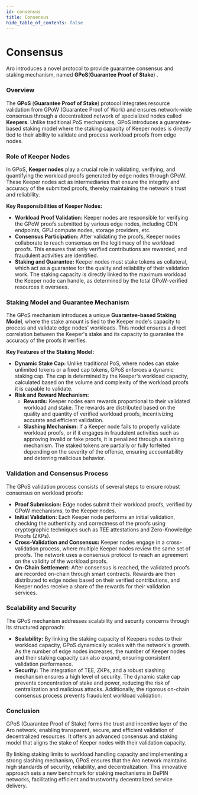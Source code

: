 ```yaml
---
id: consensus
title: Consensus
hide_table_of_contents: false
---
```


# Consensus

Aro introduces a novel protocol to provide guarantee consensus and staking mechanism, named **GPoS**(**Guarantee Proof of Stake**) .

### Overview

The **GPoS** (**Guarantee Proof of Stake**) protocol integrates resource validation from GPoW (Guarantee Proof of Work) and ensures network-wide consensus through a decentralized network of specialized nodes called **Keepers**. Unlike traditional PoS mechanisms, GPoS introduces a guarantee-based staking model where the staking capacity of Keeper nodes is directly tied to their ability to validate and process workload proofs from edge nodes.

### Role of Keeper Nodes

In GPoS, **Keeper nodes** play a crucial role in validating, verifying, and quantifying the workload proofs generated by edge nodes through GPoW. These Keeper nodes act as intermediaries that ensure the integrity and accuracy of the submitted proofs, thereby maintaining the network's trust and reliability.

**Key Responsibilities of Keeper Nodes:**

* **Workload Proof Validation:** Keeper nodes are responsible for verifying the GPoW proofs submitted by various edge nodes, including CDN endpoints, GPU compute nodes, storage providers, etc.
* **Consensus Participation:** After validating the proofs, Keeper nodes collaborate to reach consensus on the legitimacy of the workload proofs. This ensures that only verified contributions are rewarded, and fraudulent activities are identified.
* **Staking and Guarantee:** Keeper nodes must stake tokens as collateral, which act as a guarantee for the quality and reliability of their validation work. The staking capacity is directly linked to the maximum workload the Keeper node can handle, as determined by the total GPoW-verified resources it oversees.

### Staking Model and Guarantee Mechanism

The GPoS mechanism introduces a unique **Guarantee-based Staking Model**, where the stake amount is tied to the Keeper node's capacity to process and validate edge nodes' workloads. This model ensures a direct correlation between the Keeper's stake and its capacity to guarantee the accuracy of the proofs it verifies.

**Key Features of the Staking Model:**

* **Dynamic Stake Cap:** Unlike traditional PoS, where nodes can stake unlimited tokens or a fixed cap tokens, GPoS enforces a dynamic staking cap. The cap is determined by the Keeper's workload capacity, calculated based on the volume and complexity of the workload proofs it is capable to validate.
* **Risk and Reward Mechanism:**
  * **Rewards:** Keeper nodes earn rewards proportional to their validated workload and stake. The rewards are distributed based on the quality and quantity of verified workload proofs, incentivizing accurate and efficient validation.
  * **Slashing Mechanism:** If a Keeper node fails to properly validate workload proofs, or if it engages in fraudulent activities such as approving invalid or fake proofs, it is penalized through a slashing mechanism. The staked tokens are partially or fully forfeited depending on the severity of the offense, ensuring accountability and deterring malicious behavior.

### Validation and Consensus Process

The GPoS validation process consists of several steps to ensure robust consensus on workload proofs:

* **Proof Submission:** Edge nodes submit their workload proofs, verified by GPoW mechanisms, to the Keeper nodes.
* **Initial Validation:** Each Keeper node performs an initial validation, checking the authenticity and correctness of the proofs using cryptographic techniques such as TEE attestations and Zero-Knowledge Proofs (ZKPs).
* **Cross-Validation and Consensus:** Keeper nodes engage in a cross-validation process, where multiple Keeper nodes review the same set of proofs. The network uses a consensus protocol to reach an agreement on the validity of the workload proofs.
* **On-Chain Settlement:** After consensus is reached, the validated proofs are recorded on-chain through smart contracts. Rewards are then distributed to edge nodes based on their verified contributions, and Keeper nodes receive a share of the rewards for their validation services.

### Scalability and Security

The GPoS mechanism addresses scalability and security concerns through its structured approach:

* **Scalability:** By linking the staking capacity of Keepers nodes to their workload capacity, GPoS dynamically scales with the network's growth. As the number of edge nodes increases, the number of Keeper nodes and their staking capacity can also expand, ensuring consistent validation performance.
* **Security:** The integration of TEE, ZKPs, and a robust slashing mechanism ensures a high level of security. The dynamic stake cap prevents concentration of stake and power, reducing the risk of centralization and malicious attacks. Additionally, the rigorous on-chain consensus process prevents fraudulent workload validation.

### Conclusion

GPoS (Guarantee Proof of Stake) forms the trust and incentive layer of the Aro network, enabling transparent, secure, and efficient validation of decentralized resources. It offers an advanced consensus and staking model that aligns the stake of Keeper nodes with their validation capacity.&#x20;

By linking staking limits to workload handling capacity and implementing a strong slashing mechanism, GPoS ensures that the Aro network maintains high standards of security, reliability, and decentralization. This innovative approach sets a new benchmark for staking mechanisms in DePIN networks, facilitating efficient and trustworthy decentralized service delivery.